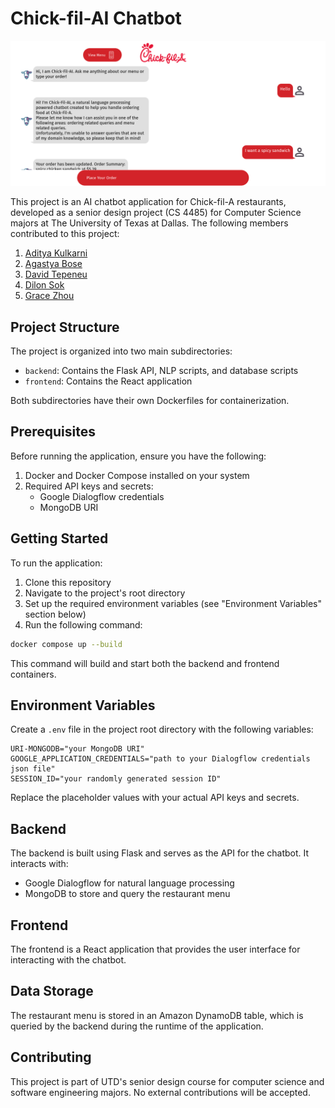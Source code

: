 # Chick-fil-AI Chatbot

![Chick-fil-AI working screenshot](frontend/public/cfa-screenshot.png "I love Chick-fil-AI!")

This project is an AI chatbot application for Chick-fil-A restaurants, developed as a senior design project (CS 4485) for Computer Science majors at The University of Texas at Dallas.
The following members contributed to this project:

1. [Aditya Kulkarni](https://www.linkedin.com/in/aditya34/)
2. [Agastya Bose](https://www.linkedin.com/in/agastya-bose/)
3. [David Tepeneu](https://www.linkedin.com/in/david-tepeneu/)
4. [Dilon Sok](https://www.linkedin.com/in/dilon-sok/)
5. [Grace Zhou](https://www.linkedin.com/in/gzhou624/)

## Project Structure

The project is organized into two main subdirectories:

- `backend`: Contains the Flask API, NLP scripts, and database scripts
- `frontend`: Contains the React application

Both subdirectories have their own Dockerfiles for containerization.

## Prerequisites

Before running the application, ensure you have the following:

1. Docker and Docker Compose installed on your system
2. Required API keys and secrets:
   - Google Dialogflow credentials
   - MongoDB URI

## Getting Started

To run the application:

1. Clone this repository
2. Navigate to the project's root directory
3. Set up the required environment variables (see "Environment Variables" section below)
4. Run the following command:

```bash
docker compose up --build
```

This command will build and start both the backend and frontend containers.

## Environment Variables

Create a `.env` file in the project root directory with the following variables:

```
URI-MONGODB="your MongoDB URI"
GOOGLE_APPLICATION_CREDENTIALS="path to your Dialogflow credentials json file"
SESSION_ID="your randomly generated session ID"
```

Replace the placeholder values with your actual API keys and secrets.

## Backend

The backend is built using Flask and serves as the API for the chatbot. It interacts with:

- Google Dialogflow for natural language processing
- MongoDB to store and query the restaurant menu

## Frontend

The frontend is a React application that provides the user interface for interacting with the chatbot.

## Data Storage

The restaurant menu is stored in an Amazon DynamoDB table, which is queried by the backend during the runtime of the application.

## Contributing

This project is part of UTD's senior design course for computer science and software engineering majors. No external contributions will be accepted.
